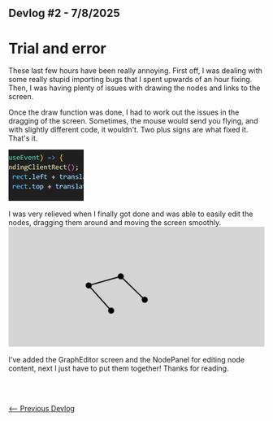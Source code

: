 ## Devlog #2 - 7/8/2025
# Trial and error

These last few hours have been really annoying.
First off, I was dealing with some really stupid importing bugs that I spent upwards of an hour fixing.
Then, I was having plenty of issues with drawing the nodes and links to the screen.

Once the draw function was done, I had to work out the issues in the dragging of the screen. Sometimes, the mouse would send you flying, and with slightly different code, it wouldn't. Two plus signs are what fixed it. That's it.

![Two Plus Signs](img/devlog_2_two_plus.png)

I was very relieved when I finally got done and was able to easily edit the nodes, dragging them around and moving the screen smoothly.
![Finally](img/devlog_2_finished.png)

I've added the GraphEditor screen and the NodePanel for editing node content, next I just have to put them together! Thanks for reading.

<br>
<br>

[<-- Previous Devlog](DEVLOG_1.md)<!--   [Next Devlog --\>](DNA_DEVLOG_3.md)-->